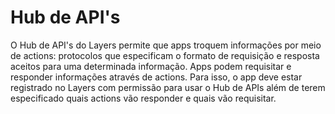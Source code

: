 # Hub de API's

O Hub de API's do Layers permite que apps troquem informações por meio de actions: protocolos que especificam o formato de requisição e resposta aceitos para uma determinada informação. Apps podem requisitar e responder informações através de actions. Para isso, o app deve estar registrado no Layers com permissão para usar o Hub de APIs além de terem especificado quais actions vão responder e quais vão requisitar.